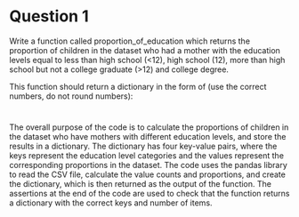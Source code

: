 # Question 1
Write a function called proportion_of_education which returns the proportion of children in the dataset who had a mother with the education levels equal to less than high school (<12), high school (12), more than high school but not a college graduate (>12) and college degree.

This function should return a dictionary in the form of (use the correct numbers, do not round numbers):
#
The overall purpose of the code is to calculate the proportions of children in the dataset who have mothers with different education levels, and store the results in a dictionary. The dictionary has four key-value pairs, where the keys represent the education level categories and the values represent the corresponding proportions in the dataset. The code uses the pandas library to read the CSV file, calculate the value counts and proportions, and create the dictionary, which is then returned as the output of the function. The assertions at the end of the code are used to check that the function returns a dictionary with the correct keys and number of items.
